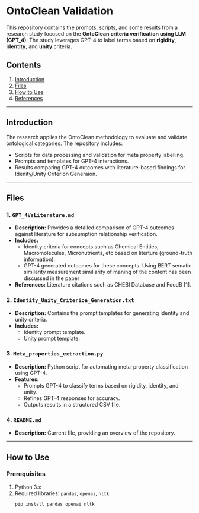 # OntoClean Validation

This repository contains the prompts, scripts, and some results from a research study focused on the **OntoClean criteria verification using LLM (GPT_4)**. The study leverages GPT-4 to label terms based on **rigidity**, **identity**, and **unity** criteria.

## Contents
1. [Introduction](#introduction)
2. [Files](#files)
3. [How to Use](#how-to-use)
4. [References](#references)

---

## Introduction

The research applies the OntoClean methodology to evaluate and validate ontological categories. The repository includes:
- Scripts for data processing and validation for meta property labelling.
- Prompts and templates for GPT-4 interactions.
- Results comparing GPT-4 outcomes with literature-based findings for Idenity/Unity Criterion Generaion.

---

## Files

### 1. **`GPT_4VsLiterature.md`**
- **Description:** Provides a detailed comparison of GPT-4 outcomes against literature for subsumption relationship verification.
- **Includes:**
  - Identity criteria for concepts such as Chemical Entities, Macromolecules, Micronutrients, etc based on literture (ground-truth information).
  - GPT-4 generated outcomes for these concepts.
    Using BERT sematic similarity measurement similiarity of maning of the content has been discussed in the paper
- **References:** Literature citations such as CHEBI Database and FoodB [1].

### 2. **`Identity_Unity_Criterion_Generation.txt`**
- **Description:** Contains the prompt templates for generating identity and unity criteria.
- **Includes:**
  - Identity prompt template.
  - Unity prompt template.

### 3. **`Meta_properties_extraction.py`**
- **Description:** Python script for automating meta-property classification using GPT-4.
- **Features:**
  - Prompts GPT-4 to classify terms based on rigidity, identity, and unity.
  - Refines GPT-4 responses for accuracy.
  - Outputs results in a structured CSV file.

### 4. **`README.md`**
- **Description:** Current file, providing an overview of the repository.

---

## How to Use

### Prerequisites
1. Python 3.x
2. Required libraries: `pandas`, `openai`, `nltk`
   ```bash
   pip install pandas openai nltk
